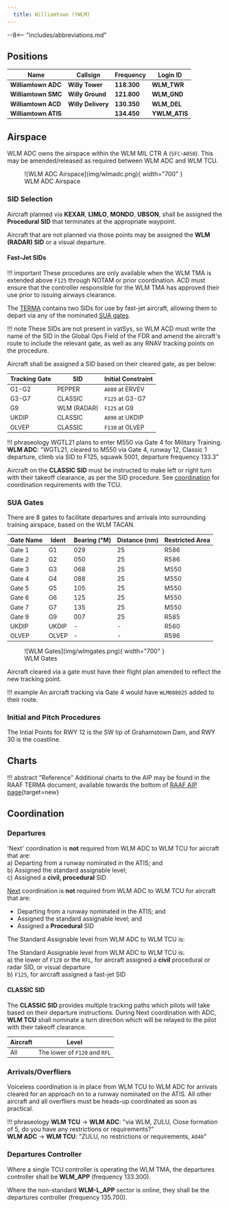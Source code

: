 ```yaml
---
  title: Williamtown (YWLM)
---
```


--8<-- "includes/abbreviations.md"

## Positions

| Name               | Callsign       | Frequency        | Login ID              |
| ------------------ | -------------- | ---------------- | --------------------------------------|
| **Williamtown ADC**    | **Willy Tower**  | **118.300**         | **WLM_TWR**        |
| **Williamtown SMC**    | **Willy Ground**  | **121.800**         | **WLM_GND**        |
| **Williamtown ACD**    | **Willy Delivery**  | **130.350**         | **WLM_DEL**       |
| **Williamtown ATIS**    |   | **134.450**         | **YWLM_ATIS**       |

## Airspace
WLM ADC owns the airspace within the WLM MIL CTR A (`SFC`-`A050`). This may be amended/released as required between WLM ADC and WLM TCU.

<figure markdown>
![WLM ADC Airspace](img/wlmadc.png){ width="700" }
  <figcaption>WLM ADC Airspace</figcaption>
</figure>

### SID Selection
Aircraft planned via **KEXAR**, **LIMLO**, **MONDO**, **UBSON**, shall be assigned the **Procedural SID** that terminates at the appropriate waypoint.  

Aircraft that are not planned via those points may be assigned the **WLM (RADAR) SID** or a visual departure. 

#### Fast-Jet SIDs
!!! important
    These procedures are only available when the WLM TMA is extended above `F125` through NOTAM or prior coordination. ACD must ensure that the controller responsible for the WLM TMA has approved their use prior to issuing airways clearance.

The [TERMA](https://ais-af.airforce.gov.au/australian-aip) contains two SIDs for use by fast-jet aircraft, allowing them to depart via any of the nominated [SUA gates](#sua-gates).

!!! note
    These SIDs are not present in vatSys, so WLM ACD must write the name of the SID in the Global Ops Field of the FDR and amend the aircraft's route to include the relevant gate, as well as any RNAV tracking points on the procedure.

Aircraft shall be assigned a SID based on their cleared gate, as per below:

| Tracking Gate | SID | Initial Constraint |
| ----- | ---------| --------------- |
| G1-G2 | PEPPER  | `A080` at ERVEV |
| G3-G7 | CLASSIC | `F125` at G3-G7 |
| G9    | WLM (RADAR)    | `F125` at G9 |
| UKDIP | CLASSIC | `A090` at UKDIP |
| OLVEP | CLASSIC | `F130` at OLVEP |

!!! phraseology
    WGTL21 plans to enter M550 via Gate 4 for Military Training.  
    **WLM ADC**: "WGTL21, cleared to M550 via Gate 4, runway 12, Classic 1 departure, climb via SID to F125, squawk 5001, departure frequency 133.3"  

Aircraft on the **CLASSIC SID** must be instructed to make left or right turn with their takeoff clearance, as per the SID procedure. See [coordination](#departures) for coordination requirements with the TCU.

### SUA Gates
There are 8 gates to facilitate departures and arrivals into surrounding training airspace, based on the WLM TACAN. 

| Gate Name | Ident | Bearing (°M) | Distance (nm) | Restricted Area |
| ----- | ---------| --------------- | -------- | ---------------- |
| Gate 1 | G1 | 029 | 25 | R586 |
| Gate 2 | G2 | 050 | 25 | R586 | 
| Gate 3 | G3 | 068 | 25 | M550 |
| Gate 4 | G4 | 088 | 25 | M550 |
| Gate 5 | G5 | 105 | 25 | M550 |
| Gate 6 | G6 | 125 | 25 | M550 |
| Gate 7 | G7 | 135 | 25 | M550 |
| Gate 9 | G9 | 007 | 25 | R585 |
| UKDIP | UKDIP | - | - | R560 |
| OLVEP | OLVEP | - | - | R596 |

<figure markdown>
![WLM Gates](img/wlmgates.png){ width="700" }
  <figcaption>WLM Gates</figcaption>
</figure>

Aircraft cleared via a gate must have their flight plan amended to reflect the new tracking point.

!!! example
    An aircraft tracking via Gate 4 would have `WLM088025` added to their route.

### Initial and Pitch Procedures 
The Intial Points for RWY 12 is the SW tip of Grahamstown Dam, and RWY 30 is the coastline.

## Charts
!!! abstract "Reference"
    Additional charts to the AIP may be found in the RAAF TERMA document, available towards the bottom of [RAAF AIP page](https://ais-af.airforce.gov.au/australian-aip){target=new}

## Coordination
### Departures

'Next' coordination is **not** required from WLM ADC to WLM TCU for aircraft that are:  
a) Departing from a runway nominated in the ATIS; and  
b) Assigned the standard assignable level;  
c) Assigned a **civil, procedural** SID  

[Next](../../controller-skills/coordination.md#next) coordination is **not** required from WLM ADC to WLM TCU for aircraft that are:  


- Departing from a runway nominated in the ATIS; and  
- Assigned the standard assignable level; and 
- Assigned a **Procedural** SID

The Standard Assignable level from WLM ADC to WLM TCU is:


The Standard Assignable level from WLM ADC to WLM TCU is:  
a) the lower of `F120` or the `RFL`, for aircraft assigned a **civil** procedural or radar SID, or visual departure  
b) `F125`, for aircraft assigned a fast-jet SID

#### CLASSIC SID
The **CLASSIC SID** provides multiple tracking paths which pilots will take based on their departure instructions. During Next coordination with ADC, **WLM TCU** shall nominate a turn direction which will be relayed to the pilot with their takeoff clearance.

| Aircraft | Level |
| ------- | ----- |
| All | The lower of `F120` and `RFL` |


### Arrivals/Overfliers
Voiceless coordination is in place from WLM TCU to WLM ADC for arrivals cleared for an approach on to a runway nominated on the ATIS. All other aircraft and all overfliers must be heads-up coordinated as soon as practical.

!!! phraseology
    <span class="hotline">**WLM TCU** -> **WLM ADC**</span>: "via WLM, ZULU, Close formation of 5, do you have any restrictions or requirements?”  
    <span class="hotline">**WLM ADC** -> **WLM TCU**</span>: "ZULU, no restrictions or requirements, `A040`"  

### Departures Controller
Where a single TCU controller is operating the WLM TMA, the departures controller shall be **WLM_APP** (frequency 133.300).

Where the non-standard **WLM-L_APP** sector is online, they shall be the departures controller (frequency 135.700).

